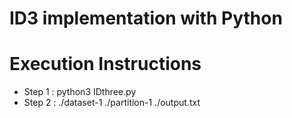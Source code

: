 # ID3 implementation with Python

# Execution Instructions
  * Step 1 : python3 IDthree.py
  * Step 2 : ./dataset-1 ./partition-1 ./output.txt
